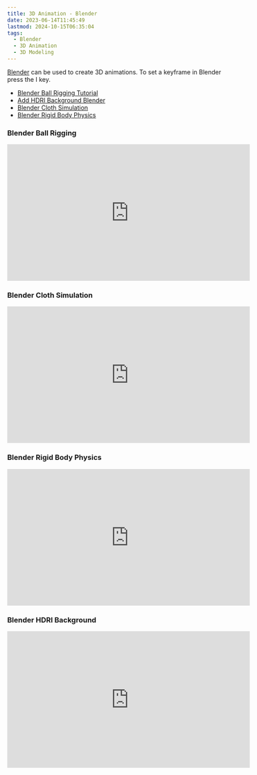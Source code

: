 ```yaml
---
title: 3D Animation - Blender
date: 2023-06-14T11:45:49
lastmod: 2024-10-15T06:35:04
tags:
  - Blender
  - 3D Animation
  - 3D Modeling
---
```


[Blender](blender.md) can be used to create 3D animations. To set a keyframe in Blender press the I key.

- [Blender Ball Rigging Tutorial](https://youtu.be/VsBTUaRESr0)
- [Add HDRI Background Blender](https://youtu.be/k-moDmBUrrI)
- [Blender Cloth Simulation](https://youtu.be/IYdfMqRIfMA)
- [Blender Rigid Body Physics](https://youtu.be/q88mMWW2yNs)

<div class="video-grid">

<div class="video-card">

### Blender Ball Rigging

<div class="iframe-16-9-container">
<iframe class="youTubeIframe" width="560" height="315" src="https://www.youtube.com/embed/VsBTUaRESr0?rel=0" title="YouTube video player" frameborder="0" allow="accelerometer; autoplay; clipboard-write; encrypted-media; gyroscope; picture-in-picture; web-share" allowfullscreen></iframe>
</div>
</div>

<div class="video-card">

### Blender Cloth Simulation

<div class="iframe-16-9-container">
<iframe class="youTubeIframe" width="560" height="315" src="https://www.youtube.com/embed/IYdfMqRIfMA?rel=0" title="YouTube video player" frameborder="0" allow="accelerometer; autoplay; clipboard-write; encrypted-media; gyroscope; picture-in-picture; web-share" allowfullscreen></iframe>
</div>
</div>

<div class="video-card">

### Blender Rigid Body Physics

<div class="iframe-16-9-container">
<iframe class="youTubeIframe" width="560" height="315" src="https://www.youtube.com/embed/q88mMWW2yNs?rel=0" title="YouTube video player" frameborder="0" allow="accelerometer; autoplay; clipboard-write; encrypted-media; gyroscope; picture-in-picture; web-share" allowfullscreen></iframe>
</div>
</div>
<div class="video-card">

### Blender HDRI Background

<div class="iframe-16-9-container">
<iframe class="youTubeIframe" width="560" height="315" src="https://www.youtube.com/embed/k-moDmBUrrI?rel=0" title="YouTube video player" frameborder="0" allow="accelerometer; autoplay; clipboard-write; encrypted-media; gyroscope; picture-in-picture; web-share" allowfullscreen></iframe>
</div>
</div>

</div>
